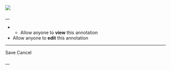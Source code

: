 ![](https://bat.bing.com/action/0?ti=56018282&Ver=2&mid=007d6bd3-8bc6-40b6-816c-b08e56eedc24&sid=201ffde0635411ee902411d77b750559&vid=20202bf0635411ee9ac03f2e618b0b9f&vids=0&msclkid=N&pi=0&lg=en-US&sw=800&sh=600&sc=24&nwd=1&tl=Shortform%20%7C%20Book&p=https%3A%2F%2Fwww.shortform.com%2Fapp%2Fbook%2Fact-like-a-lady-think-like-a-man%2Fchapters-10-14-19&r=&lt=388&evt=pageLoad&sv=1&rn=964516)

__

  *   * Allow anyone to **view** this annotation
  * Allow anyone to **edit** this annotation



* * *

Save Cancel

__



